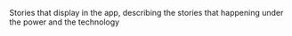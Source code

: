 Stories that display in the app, describing the stories that happening under the power and the technology
